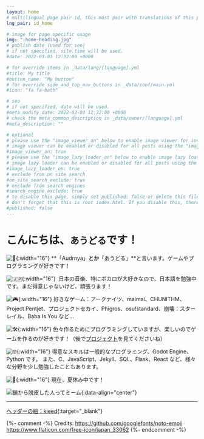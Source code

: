 ```yaml
---
layout: home
# multilingual page pair id, this must pair with translations of this page. (This name must be unique)
lng_pair: id_home

# image for page specific usage
img: ":home-heading.jpg"
# publish date (used for seo)
# if not specified, site.time will be used.
#date: 2022-03-03 12:32:00 +0000

# for override items in _data/lang/[language].yml
#title: My title
#button_name: "My button"
# for override side_and_top_nav_buttons in _data/conf/main.yml
#icon: "fa fa-bath"

# seo
# if not specified, date will be used.
#meta_modify_date: 2022-03-03 12:32:00 +0000
# check the meta_common_description in _data/owner/[language].yml
#meta_description: ""

# optional
# please use the "image_viewer_on" below to enable image viewer for individual pages or posts (_posts/ or [language]/_posts folders).
# image viewer can be enabled or disabled for all posts using the "image_viewer_posts: true" setting in _data/conf/main.yml.
#image_viewer_on: true
# please use the "image_lazy_loader_on" below to enable image lazy loader for individual pages or posts (_posts/ or [language]/_posts folders).
# image lazy loader can be enabled or disabled for all posts using the "image_lazy_loader_posts: true" setting in _data/conf/main.yml.
#image_lazy_loader_on: true
# exclude from on site search
#on_site_search_exclude: true
# exclude from search engines
#search_engine_exclude: true
# to disable this page, simply set published: false or delete this file
# don't forget that this is root index.html. If you disable this, there will be no index.html page to open
#published: false
---
```


# こんにちは、`あうどる`です！

![👋](:wave.svg){:width="16"} **「Audrnya」**とか**「あうどる」**と言います。ゲームやプログラミングが好きです！

![🇯🇵](:japan.png){:width="16"}&nbsp;&nbsp;日本の音楽、特にボカロが大好きなので、日本語を勉強中です。まだ得意じゃないけど、頑張ります！

![🎮](:gaming.svg){:width="16"} 好きなゲーム：アークナイツ、maimai、CHUNITHM、Project Pentjet、プロジェクトセカイ、Phigros、osu!standard、崩壊：スターレイル、Baba Is You など…

![🛠️](:wrench.svg){:width="16"} 色々作るためにプログラミングしていますが、楽しいのでゲームを作るのが好きです！（後で[プロジェクト](/ja/tabs/projects)を見てくださいね）

![🤓](:nerdge.svg){:width="16"} 得意なスキルは一般的なプログラミング、Godot Engine、Python です。 また、C、JavaScript、Jekyll、SQL、Flask、React など、様々な分野を少し勉強したこともあります。

![🚩](:flag.svg){:width="16"} 現在、夏休み中です！

![鎖から脱皮した人ってミーム](:broken_chains.jpg){:data-align="center"}

<hr>

[ヘッダーの絵：kieed](https://www.pixiv.net/en/artworks/118314218){:target="\_blank"}

{%- comment -%}
Credits: https://github.com/googlefonts/noto-emoji
https://www.flaticon.com/free-icon/japan_33062
{%- endcomment -%}
